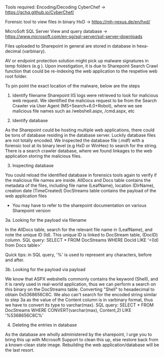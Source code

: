 Tools required:
Encoding/Decoding
CyberChef -> https://gchq.github.io/CyberChef/ 

Forensic tool to view files in binary
HxD -> https://mh-nexus.de/en/hxd/

MicroSoft SQL Server
View and query database -> https://www.microsoft.com/en-sg/sql-server/sql-server-downloads

Files uploaded to Sharepoint in general are stored in database in hexa-decimal (varbinary).

AV or endpoint protection solution might pick up malware signatures in temp folders (e.g ). Upon investigation, it is due to Sharepoint Search Crawl function that could be re-indexing the web application to the respetive web root folder.

To pin point the exact location of the malware, below are the steps

1. Identify filename
Sharepoint IIS logs were retrieved to look for malicious web request. We identified the malicious request to be from the Search Crawler via User Agent (MS+Search+6.0+Robot), where we see malicious file names such as /webshell.aspx, /cmd.aspx, etc

2. Identify database

As the Sharepoint could be hosting multiple web applications, there could be tons of database residing in the database server. Luckily database files are not totally encoded. We inspected the database file (.mdf) with a forensic tool at its binary level (e.g HxD or WinHex) to search for the string.
There is a search crawler database, where we found linkages to the web application storing the malicious files.

3. Inspecting database

You could reload the identified database in forensics tools again to verify if the malicious file names are inside.
AllDocs and Docs table contains the metadata of the files, including file name (LeafName), location (DirName), creation date (TimeCreated)
DocStreams table contains the payload of the web application files
- You may have to refer to the sharepoint documentation on various Sharepoint version

3a. Looking for the payload via filename

In the AllDocs table, search for the relevant file name in (LeafName), and note the unique ID (Id).
This unique ID is linked to DocStream table, (DocID) column.
SQL query:
SELECT * FROM DocStreams WHERE DocId LIKE '<(Id) from Docs table>'

Quick tips: in SQL query, '%' is used to represent any characters, before and after.

3b. Looking for the payload via payload

We know that ASPX webshells commonly contains the keyword (Shell), and it is rarely used in real-world application, thus we can perform a search on this binary on the DocStreams table.
Converting "Shell" to hexadecimal to obtain 0x5368656C6C.
We also can't search for the encoded string similar to step 3a as the value of the Content column is in varbinary format, thus we have to convert its type to varchar(max).
SQL query:
SELECT * FROM DocStreams WHERE CONVERT(varchar(max), Content,2) LIKE '%5368656C6C%'

4. Deleting the entries in database

As the database are wholly administered by the sharepoint, I urge you to bring this up with Microsoft Support to clean this up, else restore back from a known-clean state image. Rebuilding the web application/database will be the last resort.
